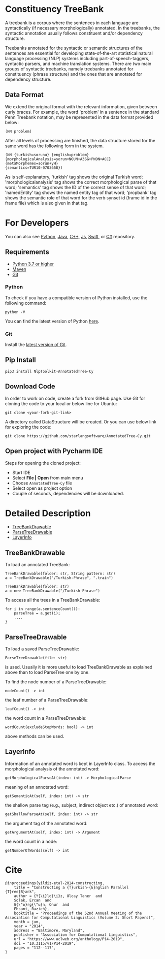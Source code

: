 # Constituency TreeBank

A treebank is a corpus where the sentences in each language are syntactically (if necessary morphologically) annotated. In the treebanks, the syntactic annotation usually follows constituent and/or dependency structure.

Treebanks annotated for the syntactic or semantic structures of the sentences are essential for developing state-of-the-art statistical natural language processing (NLP) systems including part-of-speech-taggers, syntactic parsers, and machine translation systems. There are two main groups of syntactic treebanks, namely treebanks annotated for constituency (phrase structure) and the ones that are annotated for dependency structure.

## Data Format

We extend the original format with the relevant information, given between curly braces. For example, the word 'problem' in a sentence in the standard Penn Treebank notation, may be represented in the data format provided below:

	(NN problem)

After all levels of processing are finished, the data structure stored for the same word has the following form in the system.

	(NN {turkish=sorunu} {english=problem} 
	{morphologicalAnalysis=sorun+NOUN+A3SG+PNON+ACC}
	{metaMorphemes=sorun+yH}
	{semantics=TUR10-0703650})

As is self-explanatory, 'turkish' tag shows the original Turkish word; 'morphologicalanalysis' tag shows the correct morphological parse of that word; 'semantics' tag shows the ID of the correct sense of that word; 'namedEntity' tag shows the named entity tag of that word; 'propbank' tag shows the semantic role of that word for the verb synset id (frame id in the frame file) which is also given in that tag.

For Developers
============
You can also see [Python](https://github.com/starlangsoftware/AnnotatedTree-Py), [Java](https://github.com/starlangsoftware/AnnotatedTree), [C++](https://github.com/starlangsoftware/AnnotatedTree-CPP), [Js](https://github.com/starlangsoftware/AnnotatedTree-Js), [Swift](https://github.com/starlangsoftware/AnnotatedTree-Swift), or [C#](https://github.com/starlangsoftware/AnnotatedTree-CS) repository.

## Requirements

* [Python 3.7 or higher](#python)
* [Maven](#maven)
* [Git](#git)

### Python 

To check if you have a compatible version of Python installed, use the following command:

    python -V
    
You can find the latest version of Python [here](https://www.python.org/downloads/).

### Git

Install the [latest version of Git](https://git-scm.com/book/en/v2/Getting-Started-Installing-Git).

## Pip Install

	pip3 install NlpToolkit-AnnotatedTree-Cy

## Download Code

In order to work on code, create a fork from GitHub page. 
Use Git for cloning the code to your local or below line for Ubuntu:

	git clone <your-fork-git-link>

A directory called DataStructure will be created. Or you can use below link for exploring the code:

	git clone https://github.com/starlangsoftware/AnnotatedTree-Cy.git

## Open project with Pycharm IDE

Steps for opening the cloned project:

* Start IDE
* Select **File | Open** from main menu
* Choose `AnnotatedTree-Cy` file
* Select open as project option
* Couple of seconds, dependencies will be downloaded. 

Detailed Description
============

+ [TreeBankDrawable](#treebankdrawable)
+ [ParseTreeDrawable](#parsetreedrawable)
+ [LayerInfo](#layerinfo)

## TreeBankDrawable

To load an annotated TreeBank:

	TreeBankDrawable(folder: str, String pattern: str)
	a = TreeBankDrawable("/Turkish-Phrase", ".train")

	TreeBankDrawable(folder: str)
	a = new TreeBankDrawable("/Turkish-Phrase")

To access all the trees in a TreeBankDrawable:

	for i in range(a.sentenceCount()):
		parseTree = a.get(i);
		....
	}

## ParseTreeDrawable

To load a saved ParseTreeDrawable:

	ParseTreeDrawable(file: str)
	
is used. Usually it is more useful to load TreeBankDrawable as explained above than to load ParseTree one by one.

To find the node number of a ParseTreeDrawable:

	nodeCount() -> int
	
the leaf number of a ParseTreeDrawable:

	leafCount() -> int
	
the word count in a ParseTreeDrawable:

	wordCount(excludeStopWords: bool) -> int
	
above methods can be used.

## LayerInfo

Information of an annotated word is kept in LayerInfo class. To access the morphological analysis
of the annotated word:

	getMorphologicalParseAt(index: int) -> MorphologicalParse

meaning of an annotated word:

	getSemanticAt(self, index: int) -> str

the shallow parse tag (e.g., subject, indirect object etc.) of annotated word: 

	getShallowParseAt(self, index: int) -> str

the argument tag of the annotated word:

	getArgumentAt(self, index: int) -> Argument
	
the word count in a node:

	getNumberOfWords(self) -> int

# Cite

	@inproceedings{yildiz-etal-2014-constructing,
    	title = "Constructing a {T}urkish-{E}nglish Parallel {T}ree{B}ank",
    	author = {Y{\i}ld{\i}z, Olcay Taner  and
      	Solak, Ercan  and
      	G{\"o}rg{\"u}n, Onur  and
      	Ehsani, Razieh},
    	booktitle = "Proceedings of the 52nd Annual Meeting of the Association for Computational Linguistics (Volume 2: Short Papers)",
    	month = jun,
    	year = "2014",
    	address = "Baltimore, Maryland",
    	publisher = "Association for Computational Linguistics",
    	url = "https://www.aclweb.org/anthology/P14-2019",
    	doi = "10.3115/v1/P14-2019",
    	pages = "112--117",
	}
	
